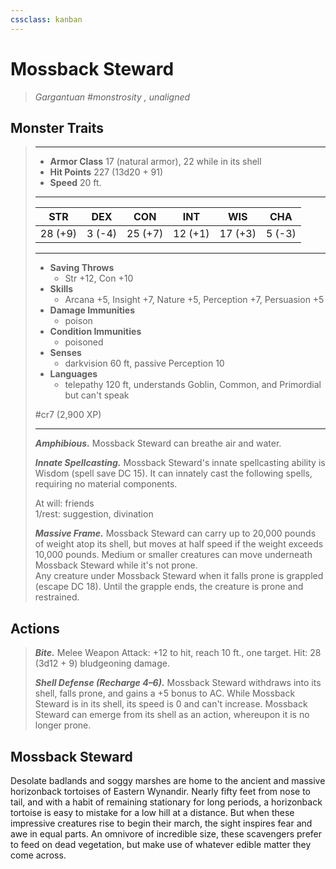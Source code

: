 ```yaml
---
cssclass: kanban
---
```


# Mossback Steward
>*Gargantuan #monstrosity , unaligned*
## Monster Traits
>___
>- **Armor Class** 17 (natural armor), 22 while in its shell
>- **Hit Points** 227 (13d20 + 91)
>- **Speed** 20 ft.
>___
>|STR|DEX|CON|INT|WIS|CHA|
>|:---:|:---:|:---:|:---:|:---:|:---:|
>|28 (+9)|3 (-4)|25 (+7)|12 (+1)|17 (+3)|5 (-3)|
>___
>- **Saving Throws**
>	 - Str +12, Con +10
>- **Skills**
>	 - Arcana +5, Insight +7, Nature +5, Perception +7, Persuasion +5
>- **Damage Immunities**
>	 - poison
>- **Condition Immunities**
>	 - poisoned
>- **Senses**
>	 - darkvision 60 ft, passive Perception 10
>- **Languages**
>	 - telepathy 120 ft, understands Goblin, Common, and Primordial but can't speak
>
> #cr7 (2,900 XP)
>___
>***Amphibious.*** Mossback Steward can breathe air and water.  
>
>***Innate Spellcasting.*** Mossback Steward's innate spellcasting ability is Wisdom (spell save DC 15). It can innately cast the following spells, requiring no material components.  
>
>At will: friends  
>1/rest: suggestion, divination  
>
>
>***Massive Frame.*** Mossback Steward can carry up to 20,000 pounds of weight atop its shell, but moves at half speed if the weight exceeds 10,000 pounds. Medium or smaller creatures can move underneath Mossback Steward while it's not prone.  
>Any creature under Mossback Steward when it falls prone is grappled (escape DC 18). Until the grapple ends, the creature is prone and restrained.  
>
## Actions
>***Bite.*** Melee Weapon Attack: +12 to hit, reach 10 ft., one target. Hit: 28 (3d12 + 9) bludgeoning damage.  
>
>***Shell Defense (Recharge 4–6).*** Mossback Steward withdraws into its shell, falls prone, and gains a +5 bonus to AC. While Mossback Steward is in its shell, its speed is 0 and can't increase. Mossback Steward can emerge from its shell as an action, whereupon it is no longer prone.
## Mossback Steward
Desolate badlands and soggy marshes are home to the ancient and massive horizonback tortoises of Eastern Wynandir. Nearly fifty feet from nose to tail, and with a habit of remaining stationary for long periods, a horizonback tortoise is easy to mistake for a low hill at a distance. But when these impressive creatures rise to begin their march, the sight inspires fear and awe in equal parts. An omnivore of incredible size, these scavengers prefer to feed on dead vegetation, but make use of whatever edible matter they come across.